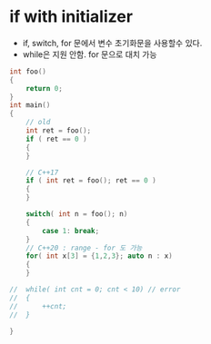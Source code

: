 <style>
r { color: Red }
o { color: Orange }
g { color: Green }
</style>

# if with initializer
- if, switch, for 문에서 변수 초기화문을 사용할수 있다.
- while은 지원 안함. for 문으로 대치 가능

```c++
int foo()
{
	return 0;
}
int main()
{
	// old
	int ret = foo();
	if ( ret == 0 )
	{
	}

	// C++17
	if ( int ret = foo(); ret == 0 )
	{		
	}

	switch( int n = foo(); n)
	{
		case 1: break;
	}
	// C++20 : range - for 도 가능
	for( int x[3] = {1,2,3}; auto n : x)
	{		
	}

//	while( int cnt = 0; cnt < 10) // error
//	{
//		++cnt;	
//	}

}
```